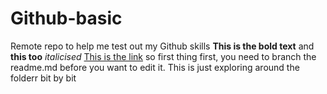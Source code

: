 # Github-basic
Remote repo to help me test out my Github skills 
**This is the bold text** and __this too__ 
*italicised*
[This is the link](http://www.wit20066279.eu/)
so first thing first, you need to branch the readme.md before you want to edit it. 
This is just exploring around the folderr 
bit by bit 
